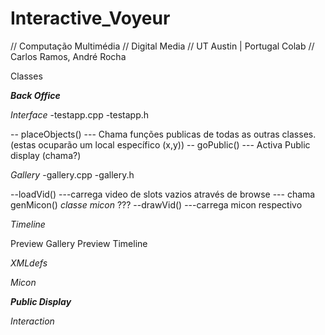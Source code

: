 Interactive_Voyeur
==================

// Computação Multimédia // Digital Media // UT Austin | Portugal Colab // Carlos Ramos, André Rocha


Classes


___Back Office___

_Interface_
-testapp.cpp
-testapp.h

-- placeObjects()
--- Chama funções publicas de todas as outras classes. (estas ocuparão um local específico (x,y))
-- goPublic()
--- Activa Public display (chama?)

_Gallery_
-gallery.cpp
-gallery.h

--loadVid()
---carrega video de slots vazios através de browse
--- chama genMicon() _classe micon_ ???
--drawVid()
---carrega micon respectivo


_Timeline_




Preview Gallery
Preview Timeline


_XMLdefs_


_Micon_


___Public Display___


_Interaction_
